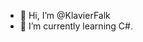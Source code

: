 - 👋 Hi, I’m @KlavierFalk
- 🌱 I’m currently learning C#.

<!---
KlavierFalk/KlavierFalk is a ✨ special ✨ repository because its `README.md` (this file) appears on your GitHub profile.
You can click the Preview link to take a look at your changes.
--->

